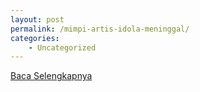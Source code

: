 ```yaml
---
layout: post
permalink: /mimpi-artis-idola-meninggal/
categories:
    - Uncategorized
---
```


[Baca Selengkapnya](/08)